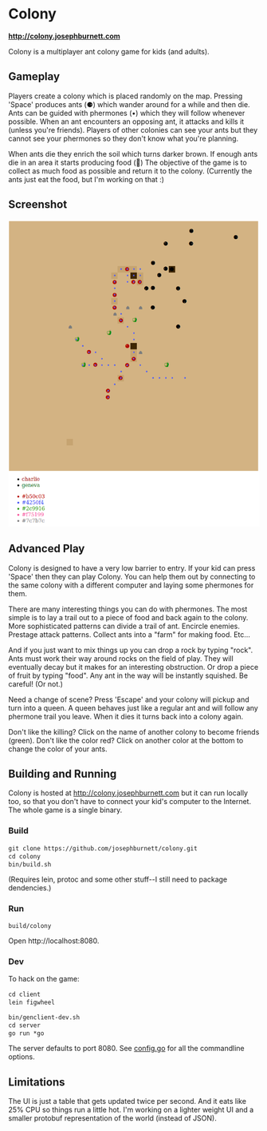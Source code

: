 # Colony

**http://colony.josephburnett.com**

Colony is a multiplayer ant colony game for kids (and adults). 

## Gameplay

Players create a colony which is placed randomly on the map. Pressing 'Space' produces ants (⚈) which wander around for a while and then die. Ants can be guided with phermones (•) which they will follow whenever possible. When an ant encounters an opposing ant, it attacks and kills it (unless you're friends). Players of other colonies can see your ants but they cannot see your phermones so they don't know what you're planning.

When ants die they enrich the soil which turns darker brown. If enough ants die in an area it starts producing food (🍎) The objective of the game is to collect as much food as possible and return it to the colony. (Currently the ants just eat the food, but I'm working on that :)

## Screenshot

![Screenshot of Colony Game](colony.png)

## Advanced Play

Colony is designed to have a very low barrier to entry. If your kid can press 'Space' then they can play Colony. You can help them out by connecting to the same colony with a different computer and laying some phermones for them.

There are many interesting things you can do with phermones. The most simple is to lay a trail out to a piece of food and back again to the colony. More sophisticated patterns can divide a trail of ant. Encircle enemies. Prestage attack patterns. Collect ants into a "farm" for making food. Etc...

And if you just want to mix things up you can drop a rock by typing "rock". Ants must work their way around rocks on the field of play. They will eventually decay but it makes for an interesting obstruction. Or drop a piece of fruit by typing "food". Any ant in the way will be instantly squished. Be careful! (Or not.)

Need a change of scene? Press 'Escape' and your colony will pickup and turn into a queen. A queen behaves just like a regular ant and will follow any phermone trail you leave. When it dies it turns back into a colony again.

Don't like the killing? Click on the name of another colony to become friends (green). Don't like the color red? Click on another color at the bottom to change the color of your ants.

## Building and Running

Colony is hosted at http://colony.josephburnett.com but it can run locally too, so that you don't have to connect your kid's computer to the Internet. The whole game is a single binary.

### Build 

```shell
git clone https://github.com/josephburnett/colony.git
cd colony
bin/build.sh
```

(Requires lein, protoc and some other stuff--I still need to package dendencies.)

### Run

```shell
build/colony
```

Open http://localhost:8080.

### Dev

To hack on the game:
```shell
cd client
lein figwheel
```
```shell
bin/genclient-dev.sh
cd server
go run *go
```

The server defaults to port 8080. See [config.go](https://github.com/josephburnett/colony/blob/master/server/lib/config.go) for all the commandline options.

## Limitations

The UI is just a table that gets updated twice per second. And it eats like 25% CPU so things run a little hot. I'm working on a lighter weight UI and a smaller protobuf representation of the world (instead of JSON).
